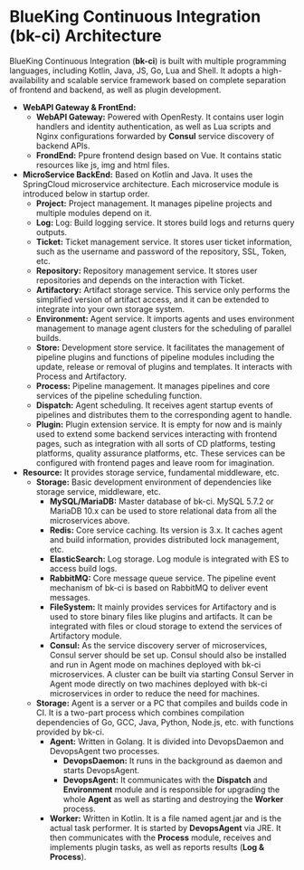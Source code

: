 # BlueKing Continuous Integration (bk-ci) Architecture

BlueKing Continuous Integration (**bk-ci**) is built with multiple programming languages, including Kotlin, Java, JS, Go, Lua and Shell. It adopts a high-availability and scalable service framework based on complete separation of frontend and backend, as well as plugin development.

- **WebAPI Gateway & FrontEnd:**
  - **WebAPI Gateway:** Powered with OpenResty. It contains user login handlers and identity authentication, as well as Lua scripts and Nginx configurations forwarded by **Consul** service discovery of backend APIs.
  - **FrondEnd:** Ppure frontend design based on Vue. It contains static resources like js, img and html files.
- **MicroService BackEnd:** Based on Kotlin and Java. It uses the SpringCloud microservice architecture. Each microservice module is introduced below in startup order.
  - **Project:** Project management. It manages pipeline projects and multiple modules depend on it.
  - **Log:** Log: Build logging service. It stores build logs and returns query outputs.
  - **Ticket:** Ticket management service. It stores user ticket information, such as the username and password of the repository, SSL, Token, etc.
  - **Repository:** Repository management service. It stores user repositories and depends on the interaction with Ticket.
  - **Artifactory:** Artifact storage service. This service only performs the simplified version of artifact access, and it can be extended to integrate into your own storage system.
  - **Environment:** Agent service. It imports agents and uses environment management to manage agent clusters for the scheduling of parallel builds.
  - **Store:** Development store service. It facilitates the management of pipeline plugins and functions of pipeline modules including the update, release or removal of plugins and templates. It interacts with Process and Artifactory.
  - **Process:** Pipeline management. It manages pipelines and core services of the pipeline scheduling function.
  - **Dispatch:** Agent scheduling. It receives agent startup events of pipelines and distributes them to the corresponding agent to handle.
  - **Plugin:** Plugin extension service. It is empty for now and is mainly used to extend some backend services interacting with frontend pages, such as integration with all sorts of CD platforms, testing platforms, quality assurance platforms, etc. These services can be configured with frontend pages and leave room for imagination.
- **Resource:** It provides storage service, fundamental middleware, etc.
  - **Storage:** Basic development environment of dependencies like storage service, middleware, etc.
    - **MySQL/MariaDB:** Master database of bk-ci. MySQL 5.7.2 or MariaDB 10.x can be used to store relational data from all the microservices above.
    - **Redis:** Core service caching. Its version is 3.x. It caches agent and build information, provides distributed lock management, etc.
    - **ElasticSearch:** Log storage. Log module is integrated with ES to access build logs.
    - **RabbitMQ:** Core message queue service. The pipeline event mechanism of bk-ci is based on RabbitMQ to deliver event messages.
    - **FileSystem:** It mainly provides services for Artifactory and is used to store binary files like plugins and artifacts. It can be integrated with files or cloud storage to extend the services of Artifactory module.
    - **Consul:** As the service discovery server of microservices, Consul server should be set up. Consul should also be installed and run in Agent mode on machines deployed with bk-ci microservices. A cluster can be built via starting Consul Server in Agent mode directly on two machines deployed with bk-ci microservices in order to reduce the need for machines.
  - **Storage:** Agent is a server or a PC that compiles and builds code in CI. It is a two-part process which combines compilation dependencies of Go, GCC, Java, Python, Node.js, etc. with functions provided by bk-ci.
    - **Agent:** Written in Golang. It is divided into DevopsDaemon and DevopsAgent two processes.
      - **DevopsDaemon:** It runs in the background as daemon and starts DevopsAgent.
      - **DevopsAgent:** It communicates with the **Dispatch** and **Environment** module and is responsible for upgrading the whole **Agent** as well as starting and destroying the **Worker** process.
    - **Worker:** Written in Kotlin. It is a file named agent.jar and is the actual task performer. It is started by **DevopsAgent** via JRE. It then communicates with the **Process** module, receives and implements plugin tasks, as well as reports results  (**Log & Process**).
